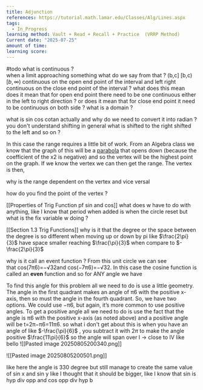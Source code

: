 ```yaml
---
title: Adjunction
references: https://tutorial.math.lamar.edu/Classes/Alg/Lines.aspx
tags:
  - In_Progress
learning method: Vault + Read + Recall + Practice  (VRRP Method)
Current date: "2025-07-25"
amount of time: 
learning score:
---
```

#todo 
what is continuous ?  
when a limit approaching something what do we say from that ?
(b,c] 
[b,c)
$[b, \infty)$
continuous on the open end point of the interval and left right continuous on the close end point of the interval ? what does this mean does it mean that for open end point there need to be one continuous either in the left to right direction ? or does it mean that for close end point it need to be continuous on both side ?
what is a domain ? 

what is  sin cos cotan actually and why do we need to convert it into radian  ? 
you don't understand shifting in general what is shifted  to the right shifted to the left and so on ? 


In this case the range requires a little bit of work. From an Algebra class we know that the graph of this will be a [parabola](https://tutorial.math.lamar.edu/Classes/Alg/Parabolas.aspx) that opens down (because the coefficient of the x2 is negative) and so the vertex will be the highest point on the graph. If we know the vertex we can then get the range. The vertex is then,  

why is the range dependent on the vertex and vice versal 

how do you find the point of the vertex ? 

[[Properties of Trig Function pf sin and cos]] what does w have to do with anything, like I know that period when added is when the circle reset but what is the fix variable w doing ?  


[[Section 1.3  Trig Functions]]  why is it that the degree or the space between the degree is so different when moving up or down by pi like $\frac{2\pi}{3}$ have space smaller reaching $\frac{\pi}{3}$ when compare to $-\frac{2\pi}{3}$ 

why is it call an event function  ? 
From this unit circle we can see that cos(7π6)=−√32and cos(−7π6)=−√32. In this case the cosine function is called an **even** function and so for ANY angle we have 


To find this angle for this problem all we need to do is use a little geometry. The angle in the first quadrant makes an angle of π6 with the positive x-axis, then so must the angle in the fourth quadrant. So, we have two options. We could use −π6, but again, it’s more common to use positive angles. To get a positive angle all we need to do is use the fact that the angle is π6 with the positive x-axis (as noted above) and a positive angle will be t=2π−π6=11π6.
so what i don't get about this is when you have an angle of like $-\frac{\pi}{6}$ ,  you subtract it with $2\pi$ to make the angle positive $\frac{11\pi}{6}$ so the angle will span over I -> close to  IV like bello 
![[Pasted image 20250805200340.png]]


![[Pasted image 20250805200501.png]] 

like here the angle is 330 degree but still manage to create the same value of sin x and sin y like I thought that it should be bigger, like I know that sin is hyp div opp and cos opp div hyp b
